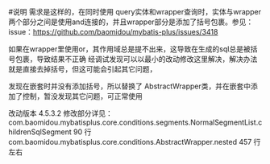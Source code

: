 #说明
需求是这样的，在同时使用 query实体和wrapper查询时，实体与wrapper两个部分之间是使用and连接的，并且wrapper部分是添加了括号包裹。参见：issue：https://github.com/baomidou/mybatis-plus/issues/3418 

如果在wrapper里使用or，其作用域总是提不出来，这导致在生成的sql总是被括号包裹，导致结果不正确
经调试发现可以以最小的改动修改这里解决，解决办法就是直接去掉括号，但这可能会引起其它问题，

发现在嵌套时并没有添加括号，所以替换了 AbstractWrapper类，并在嵌套中添加了控制，暂没发现其它问题，可正常使用  

改动版本 4.5.3.2
修改部分详见：
com.baomidou.mybatisplus.core.conditions.segments.NormalSegmentList.childrenSqlSegment 90 行
com.baomidou.mybatisplus.core.conditions.AbstractWrapper.nested 457 行左右
